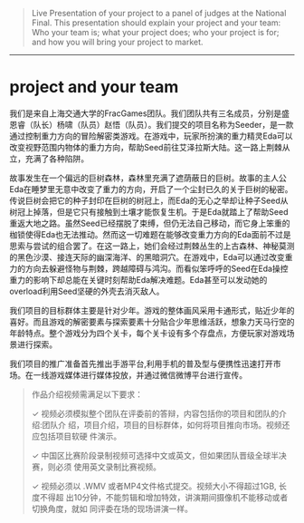 >Live Presentation of your project to a panel of judges at the National Final. This presentation should explain your project and your team: Who your team is; what your project does; who your project is for; and how you will bring your project to market.

----
# project and your team
我们是来自上海交通大学的FracGames团队。我们团队共有三名成员，分别是盛恩睿（队长）杨啸（队员）赵悟（队员）。我们提交的项目名称为Seeder，是一款通过控制重力方向的冒险解密类游戏。在游戏中，玩家所扮演的重力精灵Eda可以改变视野范围内物体的重力方向，帮助Seed前往艾泽拉斯大陆。这一路上荆棘从立，充满了各种陷阱。

故事发生在一个偏远的巨树森林，森林里充满了遮荫蔽日的巨树。故事的主人公Eda在睡梦里无意中改变了重力的方向，开启了一个尘封已久的关于巨树的秘密。传说巨树会把它的种子封印在巨树的树冠上，而Eda的无心之举却让种子Seed从树冠上掉落，但是它只有接触到土壤才能恢复生机。于是Eda就踏上了帮助Seed重返大地之路。虽然Seed已经摆脱了束缚，但仍无法自己移动，而它身上笨重的枷锁使得Eda也无法推动。然而这一切难题在能够改变重力方向的Eda面前不过是思索与尝试的组合罢了。在这一路上，她们会经过荆棘丛生的上古森林、神秘莫测的黑色沙漠、接连天际的幽深海洋、的黑暗洞穴。在游戏中，Eda可以通过改变重力的方向去躲避怪物与荆棘，跨越障碍与鸿沟。而看似笨呼呼的Seed在Eda操控重力的影响下却总能在关键时刻帮助Eda解决难题。Eda甚至可以发动她的overload利用Seed坚硬的外壳去消灭敌人。

我们项目的目标群体主要是针对少年。游戏的整体画风采用卡通形式，贴近少年的喜好。而且游戏的解密要素与探索要素十分贴合少年思维活跃，想象力天马行空的年龄特点。整个游戏分为四个关卡，每个关卡设有多个存盘点，方便玩家对游戏场景进行探索。

我们项目的推广准备首先推出手游平台,利用手机的普及型与便携性迅速打开市场。在一线游戏媒体进行媒体投放，并通过微信微博平台进行宣传。

>作品介绍视频需满足以下要求：
>
>✓ 视频必须模拟整个团队在评委前的答辩，内容包括你的项目和团队的介绍:团队介
绍，项目介绍，项目的目标群体，如何将项目推向市场。视频还应包括项目软硬
件演示。
>
>✓ 中国区比赛阶段录制视频可选择中文或英文，但如果团队晋级全球半决赛，则必须
使用英文录制比赛视频。
>
>✓ 视频必须以 .WMV 或者MP4文件格式提交。视频大小不得超过1GB, 长度不得超
出10分钟，不能剪辑和增加特效，讲演期间摄像机不能移动或者切换角度，就如
同评委在场的现场讲演一样。
